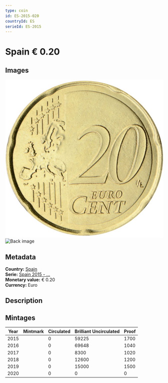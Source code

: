 ```yaml
---
type: coin
id: ES-2015-020
countryId: ES
serieId: ES-2015
---
```


# Spain € 0.20

## Images

![Front image](../../../img/common-2007-020.png) ![Back image](img/spain-2015-020.png)

## Metadata

**Country:** [Spain](../index.md)\
**Serie:** [Spain 2015 - ...](index.md)\
**Monetary value:** € 0.20\
**Currency:** Euro

## Description


## Mintages

| Year | Mintmark | Circulated | Brilliant Uncirculated | Proof |
| ---- | -------- | ---------- | ---------------------- | ----- |
| 2015 |  | 0| 59225 | 1700 |
| 2016 |  | 0| 69648 | 1040 |
| 2017 |  | 0| 8300 | 1020 |
| 2018 |  | 0| 12600 | 1200 |
| 2019 |  | 0| 15000 | 1500 |
| 2020 |  | 0| 0 | 0 |
